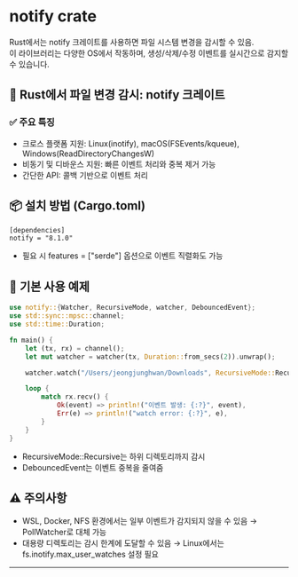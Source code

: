 # notify crate

Rust에서는 notify 크레이트를 사용하면 파일 시스템 변경을 감시할 수 있음.  
이 라이브러리는 다양한 OS에서 작동하며, 생성/삭제/수정 이벤트를 실시간으로 감지할 수 있습니다.

## 🔭 Rust에서 파일 변경 감시: notify 크레이트
### ✅ 주요 특징
- 크로스 플랫폼 지원: Linux(inotify), macOS(FSEvents/kqueue), Windows(ReadDirectoryChangesW)
- 비동기 및 디바운스 지원: 빠른 이벤트 처리와 중복 제거 가능
- 간단한 API: 콜백 기반으로 이벤트 처리

## 📦 설치 방법 (Cargo.toml)
```
[dependencies]
notify = "8.1.0"
```
- 필요 시 features = ["serde"] 옵션으로 이벤트 직렬화도 가능


## 🧪 기본 사용 예제
```rust
use notify::{Watcher, RecursiveMode, watcher, DebouncedEvent};
use std::sync::mpsc::channel;
use std::time::Duration;

fn main() {
    let (tx, rx) = channel();
    let mut watcher = watcher(tx, Duration::from_secs(2)).unwrap();

    watcher.watch("/Users/jeongjunghwan/Downloads", RecursiveMode::Recursive).unwrap();

    loop {
        match rx.recv() {
            Ok(event) => println!("이벤트 발생: {:?}", event),
            Err(e) => println!("watch error: {:?}", e),
        }
    }
}
```
- RecursiveMode::Recursive는 하위 디렉토리까지 감시
- DebouncedEvent는 이벤트 중복을 줄여줌

## ⚠️ 주의사항
- WSL, Docker, NFS 환경에서는 일부 이벤트가 감지되지 않을 수 있음 → PollWatcher로 대체 가능
- 대용량 디렉토리는 감시 한계에 도달할 수 있음 → Linux에서는 fs.inotify.max_user_watches 설정 필요

---
